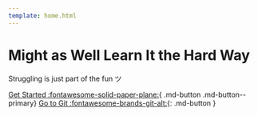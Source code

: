 ```yaml
---
template: home.html
---
```


# Might as Well Learn It the Hard Way

Struggling is just part of the fun ツ

[Get Started :fontawesome-solid-paper-plane:](https://learn.jacobkoziej.xyz/courses){ .md-button .md-button--primary}
[Go to Git :fontawesome-brands-git-alt:](https://github.com/jacobkoziej/learn){: .md-button }
